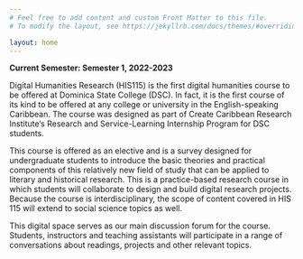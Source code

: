 ```yaml
---
# Feel free to add content and custom Front Matter to this file.
# To modify the layout, see https://jekyllrb.com/docs/themes/#overriding-theme-defaults

layout: home
---
```

__Current Semester: Semester 1, 2022-2023__

Digital Humanities Research (HIS115) is the first digital humanities course to be offered at Dominica State College (DSC). In fact, it is the first course of its kind to be offered at any college or university in the English-speaking Caribbean. The course was designed as part of Create Caribbean Research Institute‘s Research and Service-Learning Internship Program for DSC students.

This course is offered as an elective and is a survey designed for undergraduate students to introduce the basic theories and practical components of this relatively new field of study that can be applied to literary and historical research. This is a practice-based research course in which students will collaborate to design and build digital research projects. Because the course is interdisciplinary, the scope of content covered in HIS 115 will extend to social science topics as well.

This digital space serves as our main discussion forum for the course.  Students, instructors and teaching assistants will participate in a range of conversations about readings, projects and other relevant topics.

